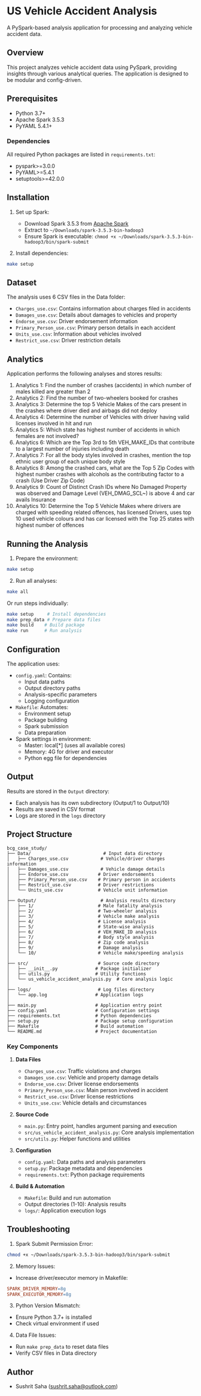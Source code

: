 # US Vehicle Accident Analysis

A PySpark-based analysis application for processing and analyzing vehicle accident data.

## Overview

This project analyzes vehicle accident data using PySpark, providing insights through various analytical queries. The application is designed to be modular and config-driven.

## Prerequisites

- Python 3.7+
- Apache Spark 3.5.3
- PyYAML 5.4.1+

### Dependencies
All required Python packages are listed in `requirements.txt`:
- pyspark>=3.0.0
- PyYAML>=5.4.1
- setuptools>=42.0.0

## Installation

1. Set up Spark:
   - Download Spark 3.5.3 from [Apache Spark](https://spark.apache.org/downloads.html)
   - Extract to `~/Downloads/spark-3.5.3-bin-hadoop3`
   - Ensure Spark is executable: `chmod +x ~/Downloads/spark-3.5.3-bin-hadoop3/bin/spark-submit`

2. Install dependencies:
```bash
make setup
```

## Dataset

The analysis uses 6 CSV files in the Data folder:
- `Charges_use.csv`: Contains information about charges filed in accidents
- `Damages_use.csv`: Details about damages to vehicles and property
- `Endorse_use.csv`: Driver endorsement information
- `Primary_Person_use.csv`: Primary person details in each accident
- `Units_use.csv`: Information about vehicles involved
- `Restrict_use.csv`: Driver restriction details

## Analytics

Application performs the following analyses and stores results:

1. Analytics 1: Find the number of crashes (accidents) in which number of males killed are greater than 2
2. Analytics 2: Find the number of two-wheelers booked for crashes
3. Analytics 3: Determine the top 5 Vehicle Makes of the cars present in the crashes where driver died and airbags did not deploy
4. Analytics 4: Determine the number of Vehicles with driver having valid licenses involved in hit and run
5. Analytics 5: Which state has highest number of accidents in which females are not involved?
6. Analytics 6: Which are the Top 3rd to 5th VEH_MAKE_IDs that contribute to a largest number of injuries including death
7. Analytics 7: For all the body styles involved in crashes, mention the top ethnic user group of each unique body style
8. Analytics 8: Among the crashed cars, what are the Top 5 Zip Codes with highest number crashes with alcohols as the contributing factor to a crash (Use Driver Zip Code)
9. Analytics 9: Count of Distinct Crash IDs where No Damaged Property was observed and Damage Level (VEH_DMAG_SCL~) is above 4 and car avails Insurance
10. Analytics 10: Determine the Top 5 Vehicle Makes where drivers are charged with speeding related offences, has licensed Drivers, uses top 10 used vehicle colours and has car licensed with the Top 25 states with highest number of offences

## Running the Analysis

1. Prepare the environment:
```bash
make setup
```

2. Run all analyses:
```bash
make all
```

Or run steps individually:
```bash
make setup     # Install dependencies
make prep_data # Prepare data files
make build    # Build package
make run      # Run analysis
```

## Configuration

The application uses:
- `config.yaml`: Contains:
  - Input data paths
  - Output directory paths
  - Analysis-specific parameters
  - Logging configuration
- `Makefile`: Automates:
  - Environment setup
  - Package building
  - Spark submission
  - Data preparation
- Spark settings in environment:
  - Master: local[*] (uses all available cores)
  - Memory: 4G for driver and executor
  - Python egg file for dependencies

## Output

Results are stored in the `Output` directory:
- Each analysis has its own subdirectory (Output/1 to Output/10)
- Results are saved in CSV format
- Logs are stored in the `logs` directory

## Project Structure

```
bcg_case_study/
├── Data/                           # Input data directory
│   ├── Charges_use.csv            # Vehicle/driver charges information
│   ├── Damages_use.csv            # Vehicle damage details
│   ├── Endorse_use.csv           # Driver endorsements
│   ├── Primary_Person_use.csv    # Primary person in accidents
│   ├── Restrict_use.csv          # Driver restrictions
│   └── Units_use.csv             # Vehicle unit information
│
├── Output/                        # Analysis results directory
│   ├── 1/                        # Male fatality analysis
│   ├── 2/                        # Two-wheeler analysis
│   ├── 3/                        # Vehicle make analysis
│   ├── 4/                        # License analysis
│   ├── 5/                        # State-wise analysis
│   ├── 6/                        # VEH_MAKE_ID analysis
│   ├── 7/                        # Body style analysis
│   ├── 8/                        # Zip code analysis
│   ├── 9/                        # Damage analysis
│   └── 10/                       # Vehicle make/speeding analysis
│
├── src/                          # Source code directory
│   ├── __init__.py              # Package initializer
│   ├── utils.py                 # Utility functions
│   └── us_vehicle_accident_analysis.py  # Core analysis logic
│
├── logs/                         # Log files directory
│   └── app.log                  # Application logs
│
├── main.py                      # Application entry point
├── config.yaml                  # Configuration settings
├── requirements.txt             # Python dependencies
├── setup.py                     # Package setup configuration
├── Makefile                     # Build automation
└── README.md                    # Project documentation
```

### Key Components

1. **Data Files**
   - `Charges_use.csv`: Traffic violations and charges
   - `Damages_use.csv`: Vehicle and property damage details
   - `Endorse_use.csv`: Driver license endorsements
   - `Primary_Person_use.csv`: Main person involved in accident
   - `Restrict_use.csv`: Driver license restrictions
   - `Units_use.csv`: Vehicle details and circumstances

2. **Source Code**
   - `main.py`: Entry point, handles argument parsing and execution
   - `src/us_vehicle_accident_analysis.py`: Core analysis implementation
   - `src/utils.py`: Helper functions and utilities

3. **Configuration**
   - `config.yaml`: Data paths and analysis parameters
   - `setup.py`: Package metadata and dependencies
   - `requirements.txt`: Python package requirements

4. **Build & Automation**
   - `Makefile`: Build and run automation
   - Output directories (1-10): Analysis results
   - `logs/`: Application execution logs

## Troubleshooting

1. Spark Submit Permission Error:
```bash
chmod +x ~/Downloads/spark-3.5.3-bin-hadoop3/bin/spark-submit
```

2. Memory Issues:
- Increase driver/executor memory in Makefile:
```makefile
SPARK_DRIVER_MEMORY=8g
SPARK_EXECUTOR_MEMORY=8g
```

3. Python Version Mismatch:
- Ensure Python 3.7+ is installed
- Check virtual environment if used

4. Data File Issues:
- Run `make prep_data` to reset data files
- Verify CSV files in Data directory

## Author

- Sushrit Saha (sushrit.saha@outlook.com)